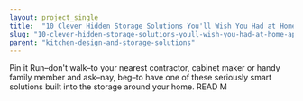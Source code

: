 ```yaml
---
layout: project_single
title:  "10 Clever Hidden Storage Solutions You'll Wish You Had at Home (Apartment Therapy Main)"
slug: "10-clever-hidden-storage-solutions-youll-wish-you-had-at-home-apartment-therapy-main"
parent: "kitchen-design-and-storage-solutions"
---
```

Pin it Run–don't walk–to your nearest contractor, cabinet maker or handy family member and ask–nay, beg–to have one of these seriously smart solutions built into the storage around your home. READ M